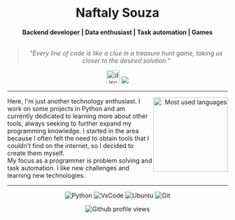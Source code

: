 <h1 align="center"> Naftaly Souza </h1>
    
<div align="center">
<b>Backend developer | Data enthusiast | Task automation | Games </b>
<br>
<br>

<blockquote>
    <p><i>
        "Every line of code is like a clue in a treasure hunt game, taking us closer to the desired solution."
    </i></p>
</blockquote>
</div>

<div align="center">
    <a target="_blank">
    <!-- <a href="https://twitter.com/tatastudyyg" target="_blank">
        <img src="https://img.shields.io/badge/Twitter-1DA1F2?style=for-the-badge&logo=twitter&logoColor=white" target="_blank"> -->
        <img src="https://img.shields.io/static/v1?message=sznaft&logo=discord&label=&color=7289DA&logoColor=white&labelColor=&style=for-the-badge" height="30" alt="discord logo"  />
    </a> 
    <a href ="mailto:naftsz.dev@gmail.com">
        <img src="https://img.shields.io/badge/-Gmail-%23333?style=for-the-badge&logo=gmail&logoColor=white" target="_blank">
    </a>
</div>

---
<div align="right" style="margin:auto">
     <a href="https://github.com/NFTSZ">
        <img height="170em"
             src="https://github-readme-stats.vercel.app/api/top-langs/?username=NFTSZ&hide=html,jupyter%20notebook&langs_count=6&hide_border=true&layout=compact&show_icons=true&line_height=24&theme=transparent&title_color=4a86d1&custom_title=My%20favorite%20languages"
             alt="Most used languages"
             align="right">
    </a>
</div>
Here, I'm just another technology enthusiast. I work on some projects in Python and am currently dedicated to learning more about other tools, always seeking to further expand my programming knowledge. I started in the area because I often felt the need to obtain tools that I couldn't find on the internet, so I decided to create them myself. <br>
My focus as a programmer is problem solving and task automation. I like new challenges and learning new technologies.

---
<div align="center">

![Python](https://img.shields.io/badge/Python-FFD43B?style=for-the-badge&logo=python&logoColor=blue)
![VsCode](https://img.shields.io/badge/VSCode-0078D4?style=for-the-badge&logo=visual%20studio%20code&logoColor=white)
![Ubuntu](https://img.shields.io/badge/Ubuntu-E95420?style=for-the-badge&logo=ubuntu&logoColor=white)
![Git](https://img.shields.io/badge/GIT-E44C30?style=for-the-badge&logo=git&logoColor=white)

<!--<h4>Learning/improving technologies:</h4>

![Java](https://img.shields.io/badge/Java-ED8B00?style=for-the-badge&logo=java&logoColor=white)


<h4>Interested in learning:</h4>

![MySQL](https://img.shields.io/badge/MySQL-005C84?style=for-the-badge&logo=mysql&logoColor=white)
![Django](https://img.shields.io/badge/Django-092E20?style=for-the-badge&logo=django&logoColor=green)
![Pandas](https://img.shields.io/badge/Pandas-2C2D72?style=for-the-badge&logo=pandas&logoColor=white)
-->


![Github profile views](https://komarev.com/ghpvc/?username=NFTSZ)
